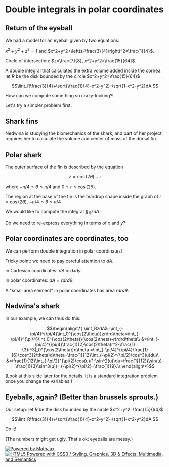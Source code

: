 Double integrals in polar coordinates
=====================================

Return of the eyeball
---------------------

We had a model for an eyeball given by two equations:

$x^2+y^2+z^2=1$ and
$x^2+y^2+\left(z-\frac{3}{4}\right)^2=\frac{1}{4}$.

Circle of intersection: $z=\frac{7}{8}, x^2+y^2=\frac{15}{64}$.

A double integral that calculates the extra volume added inside the
cornea: let $R$ be the disk bounded by the circle
$x^2+y^2=\frac{15}{64}$

$$\iint_R\frac{3}{4}+\sqrt{\frac{1}{4}-x^2-y^2}-\sqrt{1-x^2-y^2}dA.$$

How can we compute something so crazy-looking?!

Let's try a simpler problem first.

Shark fins
----------

Nedwina is studying the biomechanics of the shark, and part of her
project requires her to calculate the volume and center of mass of the
dorsal fin.

Polar shark
-----------

The outer surface of the fin is described by the equation

$$z=\cos(2\theta)-r$$

where $-\pi/4\leq\theta\leq\pi/4$ and $0\leq r\leq
\cos(2\theta)$.

The region at the base of the fin is the teardrop shape inside the graph
of $r=\cos(2\theta)$, $-\pi/4\leq\theta\leq\pi/4$

We would like to compute the integral $\iint_RzdA$.

Do we need to re-express everything in terms of $x$ and $y$?

Polar coordinates are coordinates, too
--------------------------------------

We can perform double integration in polar coordinates!

Tricky point: we need to pay careful attention to $dA$.

In Cartesian coordinates: $dA=dxdy$.

In polar coordinates: $dA=rdrd\theta$.

A "small area element" in polar coordinates has area $rdrd\theta$.

Nedwina's shark
---------------

In our example, we can thus do this:

$$\begin{align\*}
\iint_RzdA&=\int_{-\pi/4}^{\pi/4}\int_0^{\cos(2\theta)}zrdrd\theta=\int_{-\pi/4}^{\pi/4}\int_0^{\cos(2\theta)}(\cos(2\theta)-r)rdrd\theta\\
&=\int_{-\pi/4}^{\pi/4}\frac{1}{2}\cos(2\theta)r^2-\frac{1}{3}r^3|_0^{\cos(2\theta)}d\theta
=\int_{-\pi/4}^{\pi/4}\frac{1}{6}\cos^3(2\theta)d\theta=\frac{1}{12}\int_{-\pi/2}^{\pi/2}\cos^3(u)du\\
&=\frac{1}{12}\int_{-\pi/2}^{\pi/2}\cos(u)(1-\sin^2(u))du=\frac{1}{12}(\sin(u)-\frac{1}{3}\sin^3(u))|_{-\pi/2}^{\pi/2}=\frac{1}{9}.\\
\end{align\*}$$

(Look at this slide later for the details. It is a standard integration
problem once you change the variables!)

Eyeballs, again? (Better than brussels sprouts.)
------------------------------------------------

Our setup: let $R$ be the disk bounded by the circle
$x^2+y^2=\frac{15}{64}$

$$\iint_R\frac{3}{4}+\sqrt{\frac{1}{4}-x^2-y^2}-\sqrt{1-x^2-y^2}dA.$$

Do it!

(The numbers might get ugly. That's ok: eyeballs are messy.)

[![Powered by
MathJax](http://www.mathjax.org/badge.gif "Powered by MathJax")](http://www.mathjax.org/)[![HTML5
Powered with CSS3 / Styling, Graphics, 3D & Effects, Multimedia, and
Semantics](http://www.w3.org/html/logo/badge/html5-badge-h-css3-graphics-multimedia-semantics.png "HTML5 Powered with CSS3 / Styling, Graphics, 3D & Effects, Multimedia, and Semantics")](http://www.w3.org/html/logo/)

